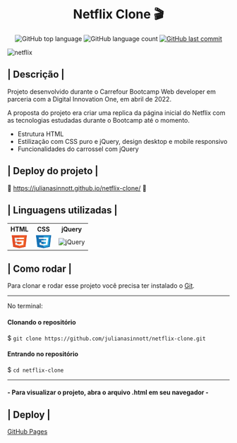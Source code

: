 <h1 align="center"> Netflix Clone 🎬 </h1>

<p align="center">
  <img alt="GitHub top language" src="https://img.shields.io/github/languages/top/julianasinnott/netflix-clone.svg?color=E50914">

  <img alt="GitHub language count" src="https://img.shields.io/github/languages/count/julianasinnott/netflix-clone.svg?color=E50914">
  
  <a href="https://github.com/julianasinnott/netflix-clone/commits/main">
    <img alt="GitHub last commit" src="https://img.shields.io/github/last-commit/julianasinnott/netflix-clone.svg?color=E50914">
  </a>
</p>

![netflix](https://user-images.githubusercontent.com/100887684/177057030-a857a0fa-1527-4d02-a322-60399fb7eea9.PNG)

## | Descrição |

Projeto desenvolvido durante o Carrefour Bootcamp Web developer em parceria com a Digital Innovation One, em abril de 2022.

A proposta do projeto era criar uma replica da página inicial do Netflix com as tecnologias estudadas durante o Bootcamp até o momento.

- Estrutura HTML
- Estilização com CSS puro e jQuery, design desktop e mobile responsivo
- Funcionalidades do carrossel com jQuery

## | Deploy do projeto |

🔗 https://julianasinnott.github.io/netflix-clone/ 🔗

## | Linguagens utilizadas |

<table>
<tr>
  <th> HTML </th>
  <th> CSS </th>
  <th> jQuery</th>
</tr>
<tr>
  <td><img align="center" alt="HTML" height="30" width="40" src="https://raw.githubusercontent.com/devicons/devicon/master/icons/html5/html5-original.svg"></td>
  <td><img align="center" alt="CSS" height="30" width="40" src="https://raw.githubusercontent.com/devicons/devicon/master/icons/css3/css3-original.svg"></td>
  <td><img align="center" alt="jQuery" height="33" width="38" src="https://user-images.githubusercontent.com/100887684/165156011-19f56936-88f0-45a7-91be-38dcee184530.png"></td>
</tr>
</table>

## | Como rodar |

Para clonar e rodar esse projeto você precisa ter instalado o [Git](https://git-scm.com/). 

<hr>

No terminal:

#### Clonando o repositório
$ `git clone https://github.com/julianasinnott/netflix-clone.git`

#### Entrando no repositório
$ `cd netflix-clone`

<hr>

#### - Para visualizar o projeto, abra o arquivo .html em seu navegador -

## | Deploy |

[GitHub Pages](https://pages.github.com/)






